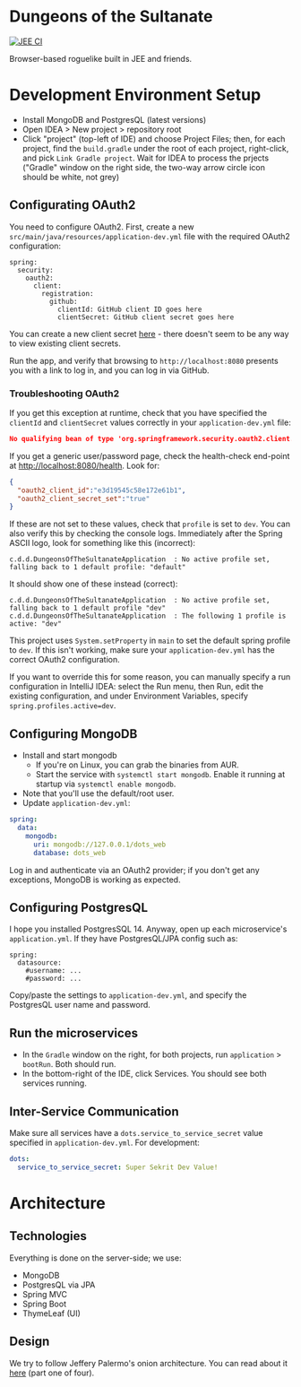 # Dungeons of the Sultanate

[![JEE CI](https://github.com/nightblade9/dungeons-of-the-sultanate/actions/workflows/ci.yml/badge.svg)](https://github.com/nightblade9/dungeons-of-the-sultanate/actions/workflows/ci.yml)

Browser-based roguelike built in JEE and friends.

# Development Environment Setup

- Install MongoDB and PostgresQL (latest versions)
- Open IDEA > New project > repository root
- Click "project" (top-left of IDE) and choose Project Files; then, for each project, find the `build.gradle` under the root of each project, right-click, and pick `Link Gradle project`. Wait for IDEA to process the prjects ("Gradle" window on the right side, the two-way arrow circle icon should be white, not grey)

## Configurating OAuth2

You need to configure OAuth2. First, create a new `src/main/java/resources/application-dev.yml` file with the required OAuth2 configuration:

```
spring:
  security:
    oauth2:
      client:
        registration:
          github:
            clientId: GitHub client ID goes here
            clientSecret: GitHub client secret goes here
```

You can create a new client secret [here](https://github.com/settings/developers) - there doesn't seem to be any way to view existing client secrets.

Run the app, and verify that browsing to `http://localhost:8080` presents you with a link to log in, and you can log in via GitHub.

### Troubleshooting OAuth2

If you get this exception at runtime, check that you have specified the `clientId` and `clientSecret` values correctly in your `application-dev.yml` file:

```json
No qualifying bean of type 'org.springframework.security.oauth2.client.registration.ClientRegistrationRepository' available
```

If you get a generic user/password page, check the health-check end-point at [http://localhost:8080/health](http://localhost:8080/health). Look for:

```json
{
  "oauth2_client_id":"e3d19545c58e172e61b1",
  "oauth2_client_secret_set":"true"
}
```

If these are not set to these values, check that `profile` is set to `dev`.  You can also verify this by checking the console logs. Immediately after the Spring ASCII logo, look for something like this (incorrect):

```
c.d.d.DungeonsOfTheSultanateApplication  : No active profile set, falling back to 1 default profile: "default"
```

It should show one of these instead (correct):

```
c.d.d.DungeonsOfTheSultanateApplication  : No active profile set, falling back to 1 default profile "dev"
c.d.d.DungeonsOfTheSultanateApplication  : The following 1 profile is active: "dev"
```

This project uses `System.setProperty` in `main` to set the default spring profile to `dev`. If this isn't working, make sure your `application-dev.yml` has the correct OAuth2 configuration.

If you want to override this for some reason, you can manually specify a run configuration in IntelliJ IDEA: select the Run menu, then Run, edit the existing configuration, and under Environment Variables, specify `spring.profiles.active=dev`.

## Configuring MongoDB

- Install and start mongodb 
  - If you're on Linux, you can grab the binaries from AUR.
  - Start the service with `systemctl start mongodb`. Enable it running at startup via `systemctl enable mongodb`.
- Note that you'll use the default/root user.
- Update `application-dev.yml`:

```yaml
spring:
  data:
    mongodb:
      uri: mongodb://127.0.0.1/dots_web
      database: dots_web
```

Log in and authenticate via an OAuth2 provider; if you don't get any exceptions, MongoDB is working as expected.

## Configuring PostgresQL

I hope you installed PostgresSQL 14. Anyway, open up each microservice's `application.yml`. If they have PostgresQL/JPA config such as:

```
spring:
  datasource:
    #username: ...
    #password: ...
```

Copy/paste the settings to `application-dev.yml`, and specify the PostgresQL user name and password.

## Run the microservices

- In the `Gradle` window on the right, for both projects, run `application` > `bootRun`.  Both should run.
- In the bottom-right of the IDE, click Services. You should see both services running.

## Inter-Service Communication

Make sure all services have a `dots.service_to_service_secret` value specified in `application-dev.yml`. For development:

```yaml
dots:
  service_to_service_secret: Super Sekrit Dev Value!
```

# Architecture

## Technologies

Everything is done on the server-side; we use:

- MongoDB
- PostgresQL via JPA
- Spring MVC
- Spring Boot
- ThymeLeaf (UI)

## Design

We try to follow Jeffery Palermo's onion architecture. You can read about it [here](https://jeffreypalermo.com/2008/07/the-onion-architecture-part-1/) (part one of four).

